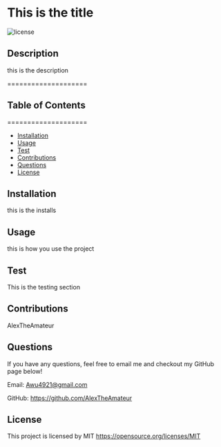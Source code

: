 # This is the title
  ![license](https://img.shields.io/badge/license-MIT-yellowgreen)

## Description
this is the description

====================
## Table of Contents
====================
* [Installation](#installation)
* [Usage](#usage)
* [Test](#test)
* [Contributions](#contibutions)
* [Questions](#questions)
* [License](#license)

## Installation
this is the installs

## Usage
this is how you use the project

## Test
This is the testing section

## Contributions
AlexTheAmateur




## Questions
If you have any questions, feel free to email me and checkout my GitHub page below!

Email: Awu4921@gmail.com

GitHub: https://github.com/AlexTheAmateur

## License
This project is licensed by MIT
https://opensource.org/licenses/MIT
